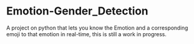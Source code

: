# Emotion-Gender_Detection
A project on python that lets you know the Emotion and a corresponding emoji to that emotion in real-time, this is still a work in progress. 
